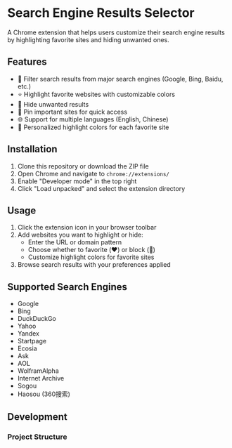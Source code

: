 # Search Engine Results Selector

A Chrome extension that helps users customize their search engine results by highlighting favorite sites and hiding unwanted ones.

## Features

- 🎯 Filter search results from major search engines (Google, Bing, Baidu, etc.)
- ⭐ Highlight favorite websites with customizable colors
- 🚫 Hide unwanted results
- 📌 Pin important sites for quick access
- 🌐 Support for multiple languages (English, Chinese)
- 🎨 Personalized highlight colors for each favorite site

## Installation

1. Clone this repository or download the ZIP file
2. Open Chrome and navigate to `chrome://extensions/`
3. Enable "Developer mode" in the top right
4. Click "Load unpacked" and select the extension directory

## Usage

1. Click the extension icon in your browser toolbar
2. Add websites you want to highlight or hide:
   - Enter the URL or domain pattern
   - Choose whether to favorite (❤️) or block (🚫)
   - Customize highlight colors for favorite sites
3. Browse search results with your preferences applied

## Supported Search Engines

- Google
- Bing
- DuckDuckGo
- Yahoo
- Yandex
- Startpage
- Ecosia
- Ask
- AOL
- WolframAlpha
- Internet Archive
- Sogou
- Haosou (360搜索)

## Development

### Project Structure 